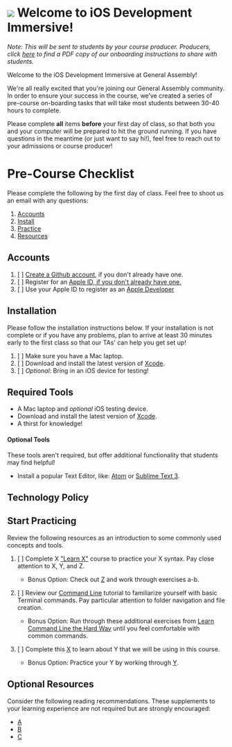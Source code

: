 # ![](https://ga-dash.s3.amazonaws.com/production/assets/logo-9f88ae6c9c3871690e33280fcf557f33.png) Welcome to iOS Development Immersive!

*Note: This will be sent to students by your course producer. Producers, click [here](#) to find a PDF copy of our onboarding instructions to share with students.*

Welcome to the iOS Development Immersive at General Assembly!

We're all really excited that you're joining our General Assembly community. In order to ensure your success in the course, we’ve created a series of pre-course on-boarding tasks that will take most students between 30-40 hours to complete.

Please complete **all** items **before** your first day of class, so that both you and your computer will be prepared to hit the ground running. If you have questions in the meantime (or just want to say hi!), feel free to reach out to your admissions or course producer!

# Pre-Course Checklist
Please complete the following by the first day of class. Feel free to shoot us an email with any questions:

1. [Accounts](#account)
2. [Install](#install)
3. [Practice](#practice)
4. [Resources](#resources)

<a name="account"></a>
## Accounts

1. [ ] [Create a Github account](https://github.com/join), if you don't already have one.
2. [ ] Register for an [Apple ID, if you don't already have one.]()
3. [ ] Use your Apple ID to register as an [Apple Developer]()

<a name="install"></a>
## Installation
Please follow the installation instructions below. If your installation is not complete or if you have any problems, plan to arrive at least 30 minutes early to the first class so that our TAs' can help you get set up!

1. [ ] Make sure you have a Mac laptop.
2. [ ] Download and install the latest version of [Xcode](https://developer.apple.com/xcode/).
3. [ ] *Optional*: Bring in an iOS device for testing!
 

## Required Tools

- A Mac laptop and *optional* iOS testing device.
- Download and install the latest version of [Xcode](https://developer.apple.com/xcode/).
- A thirst for knowledge!


#### Optional Tools
These tools aren't required, but offer additional functionality that students may find helpful!

- Install a popular Text Editor, like: [Atom](https://atom.io) or [Sublime Text 3](http://www.sublimetext.com).


## Technology Policy


<a name="practice"></a>
## Start Practicing
Review the following resources as an introduction to some commonly used concepts and tools.

1. [ ] Complete X ["Learn X"](#) course to practice your X syntax. Pay close attention to X, Y, and Z.
   * Bonus Option: Check out [Z](#) and work through exercises a-b.

2. [ ] Review our [Command Line](http://generalassembly.github.io/prework/cl/#/) tutorial to familiarize yourself with basic Terminal commands. Pay particular attention to folder navigation and file creation.
   * Bonus Option: Run through these additional exercises from [Learn Command Line the Hard Way](http://cli.learncodethehardway.org/book/) until you feel comfortable with common commands.

3. [ ] Complete  this [X](#) to learn about Y that we will be using in this course.
   * Bonus Option: Practice your Y by working through [Y](#).

<a name="resources"></a>
## Optional Resources
Consider the following reading recommendations. These supplements to your learning experience are not required but are strongly encouraged:

  * [A](#)
  * [B](#)
  * [C](#)
